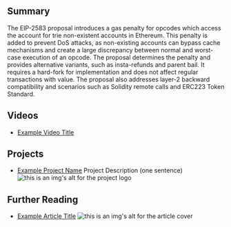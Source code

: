 ## Summary

The EIP-2583 proposal introduces a gas penalty for opcodes which access the account for trie non-existent accounts in Ethereum. This penalty is added to prevent DoS attacks, as non-existing accounts can bypass cache mechanisms and create a large discrepancy between normal and worst-case execution of an opcode. The proposal determines the penalty and provides alternative variants, such as insta-refunds and parent bail. It requires a hard-fork for implementation and does not affect regular transactions with value. The proposal also addresses layer-2 backward compatibility and scenarios such as Solidity remote calls and ERC223 Token Standard.

## Videos

- [Example Video Title](https://www.youtube.com/watch?v=TDGq4aeevgY)

## Projects

- [Example Project Name](https://xxxx.xxx/xxxxx) Project Description (one sentence) ![this is an img's alt for the project logo](https://xxxx.xxx/project-logo.xxx)

## Further Reading

- [Example Article Title](https://xxxx.xxx/xxxxx) ![this is an img's alt for the article cover](https://xxxx.xxx/article-cover.xxx)
